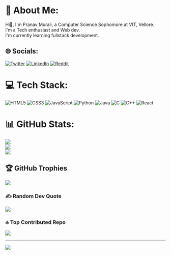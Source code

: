 # 💫 About Me:
Hi👋, I'm Pranav Murali, a Computer Science Sophomore at VIT, Vellore.<br>I'm a Tech enthusiast and Web dev.<br>I'm currently learning fullstack development.


## 🌐 Socials:
[![Twitter](https://img.shields.io/badge/Twitter-%231DA1F2.svg?logo=Twitter&logoColor=white)](https://twitter.com/Pranav_Murali_) [![LinkedIn](https://img.shields.io/badge/LinkedIn-%230077B5.svg?logo=linkedin&logoColor=white)](https://linkedin.com/in/pranav-murali-bb9b25266) [![Reddit](https://img.shields.io/badge/Reddit-%23FF4500.svg?logo=Reddit&logoColor=white)](https://reddit.com/user/Marvellous_2004) 

# 💻 Tech Stack:
![HTML5](https://img.shields.io/badge/html5-%23E34F26.svg?style=for-the-badge&logo=html5&logoColor=white) ![CSS3](https://img.shields.io/badge/css3-%231572B6.svg?style=for-the-badge&logo=css3&logoColor=white) ![JavaScript](https://img.shields.io/badge/javascript-%23323330.svg?style=for-the-badge&logo=javascript&logoColor=%23F7DF1E) ![Python](https://img.shields.io/badge/python-3670A0?style=for-the-badge&logo=python&logoColor=ffdd54) ![Java](https://img.shields.io/badge/java-%23ED8B00.svg?style=for-the-badge&logo=openjdk&logoColor=white) ![C](https://img.shields.io/badge/c-%2300599C.svg?style=for-the-badge&logo=c&logoColor=white) ![C++](https://img.shields.io/badge/c++-%2300599C.svg?style=for-the-badge&logo=c%2B%2B&logoColor=white)  ![React](https://img.shields.io/badge/react-%2320232a.svg?style=for-the-badge&logo=react&logoColor=%2361DAFB) 
# 📊 GitHub Stats:
![](https://github-readme-stats.vercel.app/api?username=PranavMurali-Coder&theme=dark&hide_border=false&include_all_commits=true&count_private=true)<br/>
![](https://github-readme-streak-stats.herokuapp.com/?user=PranavMurali-Coder&theme=dark&hide_border=false)<br/>
![](https://github-readme-stats.vercel.app/api/top-langs/?username=PranavMurali-Coder&theme=dark&hide_border=false&include_all_commits=true&count_private=true&layout=compact)

## 🏆 GitHub Trophies
![](https://github-profile-trophy.vercel.app/?username=PranavMurali-Coder&theme=radical&no-frame=false&no-bg=true&margin-w=4)

### ✍️ Random Dev Quote
![](https://quotes-github-readme.vercel.app/api?type=horizontal&theme=radical)

### 🔝 Top Contributed Repo
![](https://github-contributor-stats.vercel.app/api?username=PranavMurali-Coder&limit=5&theme=dark&combine_all_yearly_contributions=true)

---
[![](https://visitcount.itsvg.in/api?id=PranavMurali-Coder&icon=0&color=0)](https://visitcount.itsvg.in)


